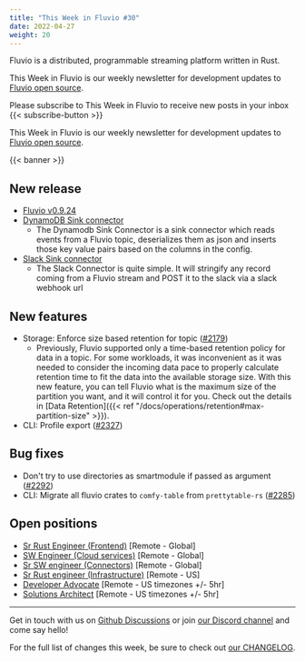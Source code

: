 ```yaml
---
title: "This Week in Fluvio #30"
date: 2022-04-27
weight: 20
---
```

Fluvio is a distributed, programmable streaming platform written in Rust.

This Week in Fluvio is our weekly newsletter for development updates to [Fluvio open source].

Please subscribe to This Week in Fluvio to receive new posts in your inbox
{{< subscribe-button >}}

This Week in Fluvio is our weekly newsletter for development updates to [Fluvio open source].

{{< banner >}}


## New release
* [Fluvio v0.9.24](https://github.com/infinyon/fluvio/releases/tag/v0.9.24)
* [DynamoDB Sink connector](https://www.fluvio.io/connectors/sinks/dynamodb/)
  * The Dynamodb Sink Connector is a sink connector which reads events from a Fluvio topic, deserializes them as json and inserts those key value pairs based on the columns in the config.
* [Slack Sink connector](https://www.fluvio.io/connectors/sinks/slack/)
  * The Slack Connector is quite simple. It will stringify any record coming from a Fluvio stream and POST it to the slack via a slack webhook url

## New features
* Storage: Enforce size based retention for topic ([#2179](https://github.com/infinyon/fluvio/issues/2179))
  * Previously, Fluvio supported only a time-based retention policy for data in a topic. For some workloads, it was inconvenient as it was needed to consider the incoming data pace to properly calculate retention time to fit the
  data into the available storage size. With this new feature, you can tell Fluvio what is the maximum size of the
  partition you want, and it will control it for you. Check out the details in
  [Data Retention]({{< ref "/docs/operations/retention#max-partition-size" >}}).
* CLI: Profile export ([#2327](https://github.com/infinyon/fluvio/issues/2327))


## Bug fixes
* Don't try to use directories as smartmodule if passed as argument ([#2292](https://github.com/infinyon/fluvio/issues/2292))
* CLI: Migrate all fluvio crates to `comfy-table` from `prettytable-rs` ([#2285](https://github.com/infinyon/fluvio/issues/2263))

## Open positions
* [Sr Rust Engineer (Frontend)](https://www.infinyon.com/careers/cloud-ui-engineer-senior-level) [Remote - Global]
* [SW Engineer (Cloud services)](https://www.infinyon.com/careers/cloud-engineer-mid-level) [Remote - Global]
* [Sr SW engineer (Connectors)](https://www.infinyon.com/careers/connectors-engineer-senior-level) [Remote - Global]
* [Sr Rust engineer (Infrastructure)](https://www.infinyon.com/careers/infrastructure-engineer-senior-level) [Remote - US]
* [Developer Advocate](https://www.infinyon.com/careers/developer-advocate-mid-senior-level) [Remote - US timezones +/- 5hr]
* [Solutions Architect](https://www.infinyon.com/careers/solutions-architect) [Remote - US timezones +/- 5hr]


---

Get in touch with us on [Github Discussions] or join [our Discord channel] and come say hello!

For the full list of changes this week, be sure to check out [our CHANGELOG].

[Fluvio open source]: https://github.com/infinyon/fluvio
[our CHANGELOG]: https://github.com/infinyon/fluvio/blob/master/CHANGELOG.md
[our Discord channel]: https://discordapp.com/invite/bBG2dTz
[Github Discussions]: https://github.com/infinyon/fluvio/discussions

